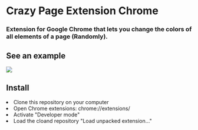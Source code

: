# Crazy Page Extension Chrome
<h3>Extension for Google Chrome that lets you change the colors of all elements of a page (Randomly).</h3>
<h2>See an example</h2>
<img src="http://i.imgur.com/FdW3Amw.png"/>

<h2>Install</h2>
<lu>
<li>Clone this repository on your computer</li>
<li>Open Chrome extensions: chrome://extensions/</li>
<li>Activate "Developer mode"</li>
<li>Load the cloand repository "Load unpacked extension..."</li>
</lu>
